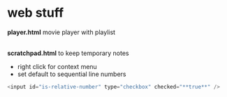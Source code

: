 # web stuff

**player.html** movie player with playlist

\
**scratchpad.html** to keep temporary notes
* right click for context menu
* set default to sequential line numbers
```javascript
<input id="is-relative-number" type="checkbox" checked="**true**" />
```
